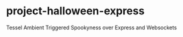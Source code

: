project-halloween-express
=========================

Tessel Ambient Triggered Spookyness over Express and Websockets

